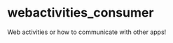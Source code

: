 webactivities_consumer
======================

Web activities or how to communicate with other apps!
